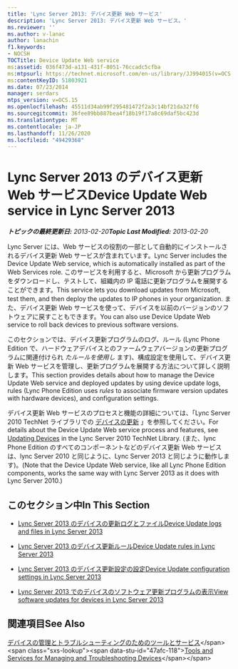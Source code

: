 ```yaml
---
title: 'Lync Server 2013: デバイス更新 Web サービス'
description: 'Lync Server 2013: デバイス更新 Web サービス。'
ms.reviewer: ''
ms.author: v-lanac
author: lanachin
f1.keywords:
- NOCSH
TOCTitle: Device Update Web service
ms:assetid: 036f473d-a131-431f-8051-76ccadc5cfba
ms:mtpsurl: https://technet.microsoft.com/en-us/library/JJ994015(v=OCS.15)
ms:contentKeyID: 51803921
ms.date: 07/23/2014
manager: serdars
mtps_version: v=OCS.15
ms.openlocfilehash: 45511d34ab99f295481472f2a3c14bf21da32ff6
ms.sourcegitcommit: 36fee89bb887bea4f18b19f17a8c69daf5bc423d
ms.translationtype: MT
ms.contentlocale: ja-JP
ms.lasthandoff: 11/26/2020
ms.locfileid: "49429368"
---
```

# <a name="device-update-web-service-in-lync-server-2013"></a><span data-ttu-id="47afc-103">Lync Server 2013 のデバイス更新 Web サービス</span><span class="sxs-lookup"><span data-stu-id="47afc-103">Device Update Web service in Lync Server 2013</span></span>

<div data-xmlns="http://www.w3.org/1999/xhtml">

<div class="topic" data-xmlns="http://www.w3.org/1999/xhtml" data-msxsl="urn:schemas-microsoft-com:xslt" data-cs="https://msdn.microsoft.com/">

<div data-asp="https://msdn2.microsoft.com/asp">



</div>

<div id="mainSection">

<div id="mainBody"><span data-ttu-id="47afc-104">

<span> </span></span><span class="sxs-lookup"><span data-stu-id="47afc-104">

<span> </span></span></span>

<span data-ttu-id="47afc-105">_**トピックの最終更新日:** 2013-02-20_</span><span class="sxs-lookup"><span data-stu-id="47afc-105">_**Topic Last Modified:** 2013-02-20_</span></span>

<span data-ttu-id="47afc-106">Lync Server には、Web サービスの役割の一部として自動的にインストールされるデバイス更新 Web サービスが含まれています。</span><span class="sxs-lookup"><span data-stu-id="47afc-106">Lync Server includes the Device Update Web service, which is automatically installed as part of the Web Services role.</span></span> <span data-ttu-id="47afc-107">このサービスを利用すると、Microsoft から更新プログラムをダウンロードし、テストして、組織内の IP 電話に更新プログラムを展開することができます。</span><span class="sxs-lookup"><span data-stu-id="47afc-107">This service lets you download updates from Microsoft, test them, and then deploy the updates to IP phones in your organization.</span></span> <span data-ttu-id="47afc-108">また、デバイス更新 Web サービスを使って、デバイスを以前のバージョンのソフトウェアに戻すこともできます。</span><span class="sxs-lookup"><span data-stu-id="47afc-108">You can also use Device Update Web service to roll back devices to previous software versions.</span></span>

<span data-ttu-id="47afc-109">このセクションでは、デバイス更新プログラムのログ、ルール (Lync Phone Edition で、ハードウェアデバイスとのファームウェアバージョンの更新プログラムに関連付けられ *たルールを使用し* ます)、構成設定を使用して、デバイス更新 Web サービスを管理し、更新プログラムを展開する方法について詳しく説明します。</span><span class="sxs-lookup"><span data-stu-id="47afc-109">This section provides details about how to manage the Device Update Web service and deployed updates by using device update logs, rules (Lync Phone Edition uses *rules* to associate firmware version updates with hardware devices), and configuration settings.</span></span>

<span data-ttu-id="47afc-110">デバイス更新 Web サービスのプロセスと機能の詳細については、「Lync Server 2010 TechNet ライブラリでの [デバイスの更新](https://technet.microsoft.com/library/gg412864\(v=ocs.14\).aspx) 」を参照してください。</span><span class="sxs-lookup"><span data-stu-id="47afc-110">For details about the Device Update Web service process and features, see [Updating Devices](https://technet.microsoft.com/library/gg412864\(v=ocs.14\).aspx) in the Lync Server 2010 TechNet Library.</span></span> <span data-ttu-id="47afc-111">(また、lync Phone Edition のすべてのコンポーネントなどのデバイス更新 Web サービスは、lync Server 2010 と同じように、Lync Server 2013 と同じように動作します)。</span><span class="sxs-lookup"><span data-stu-id="47afc-111">(Note that the Device Update Web service, like all Lync Phone Edition components, works the same way with Lync Server 2013 as it does with Lync Server 2010.)</span></span>

<div>

## <a name="in-this-section"></a><span data-ttu-id="47afc-112">このセクション中</span><span class="sxs-lookup"><span data-stu-id="47afc-112">In This Section</span></span>

  - [<span data-ttu-id="47afc-113">Lync Server 2013 のデバイスの更新ログとファイル</span><span class="sxs-lookup"><span data-stu-id="47afc-113">Device Update logs and files in Lync Server 2013</span></span>](lync-server-2013-device-update-logs-and-files.md)

  - [<span data-ttu-id="47afc-114">Lync Server 2013 のデバイス更新ルール</span><span class="sxs-lookup"><span data-stu-id="47afc-114">Device Update rules in Lync Server 2013</span></span>](lync-server-2013-device-update-rules.md)

  - [<span data-ttu-id="47afc-115">Lync Server 2013 のデバイス更新設定の設定</span><span class="sxs-lookup"><span data-stu-id="47afc-115">Device Update configuration settings in Lync Server 2013</span></span>](lync-server-2013-device-update-configuration-settings.md)

  - [<span data-ttu-id="47afc-116">Lync Server 2013 でのデバイスのソフトウェア更新プログラムの表示</span><span class="sxs-lookup"><span data-stu-id="47afc-116">View software updates for devices in Lync Server 2013</span></span>](lync-server-2013-view-software-updates-for-devices-in-your-organization.md)

</div>

<div>

## <a name="see-also"></a><span data-ttu-id="47afc-117">関連項目</span><span class="sxs-lookup"><span data-stu-id="47afc-117">See Also</span></span>


<span data-ttu-id="47afc-118">[デバイスの管理とトラブルシューティングのためのツールとサービス](https://technet.microsoft.com/library/gg425800\(v=ocs.14\).aspx)</span><span class="sxs-lookup"><span data-stu-id="47afc-118">[Tools and Services for Managing and Troubleshooting Devices](https://technet.microsoft.com/library/gg425800\(v=ocs.14\).aspx)</span></span>  
  

<span data-ttu-id="47afc-119"></div>

</div>

<span> </span>

</div>

</div>

</span><span class="sxs-lookup"><span data-stu-id="47afc-119"></div>

</div>

<span> </span>

</div>

</div>

</span></span></div>

